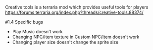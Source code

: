 ﻿Creative tools is a terraria mod which provides useful tools for players
https://forums.terraria.org/index.php?threads/creative-tools.88374/

#1.4 Specific bugs
- Play Music doesn't work
- Changing NPC/Item texture in Custom NPC/Item doesn't work
- Changing player size doesn't change the sprite size
